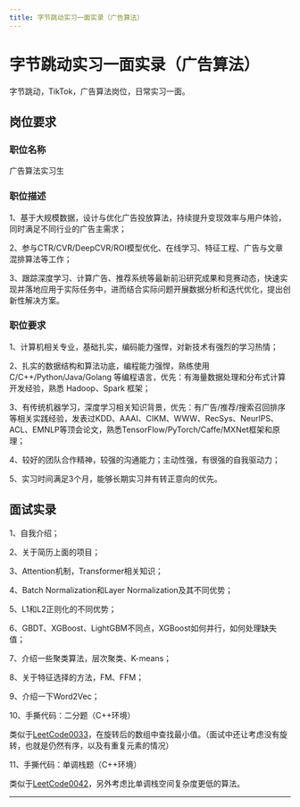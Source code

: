 ```yaml
---
title: 字节跳动实习一面实录（广告算法）
---
```


# 字节跳动实习一面实录（广告算法）

<script type="text/javascript" src="/include/head.js"></script>

字节跳动，TikTok，广告算法岗位，日常实习一面。

## 岗位要求

### 职位名称

广告算法实习生

### 职位描述

1、基于大规模数据，设计与优化广告投放算法，持续提升变现效率与用户体验，同时满足不同行业的广告主需求；

2、参与CTR/CVR/DeepCVR/ROI模型优化、在线学习、特征工程、广告与文章混排算法等工作；

3、跟踪深度学习、计算广告、推荐系统等最新前沿研究成果和竞赛动态，快速实现并落地应用于实际任务中，进而结合实际问题开展数据分析和迭代优化，提出创新性解决方案。

### 职位要求

1、计算机相关专业，基础扎实，编码能力强悍，对新技术有强烈的学习热情；

2、扎实的数据结构和算法功底，编程能力强悍，熟练使用 C/C++/Python/Java/Golang 等编程语言，优先：有海量数据处理和分布式计算开发经验，熟悉 Hadoop、Spark 框架；

3、有传统机器学习，深度学习相关知识背景，优先：有广告/推荐/搜索召回排序等相关实践经验，发表过KDD、AAAI、CIKM、WWW、RecSys、NeurlPS、ACL、EMNLP等顶会论文，熟悉TensorFlow/PyTorch/Caffe/MXNet框架和原理；

4、较好的团队合作精神，较强的沟通能力；主动性强，有很强的自我驱动力；

5、实习时间满足3个月，能够长期实习并有转正意向的优先。

## 面试实录

1、自我介绍；

2、关于简历上面的项目；

3、Attention机制，Transformer相关知识；

4、Batch Normalization和Layer Normalization及其不同优势；

5、L1和L2正则化的不同优势；

6、GBDT、XGBoost、LightGBM不同点，XGBoost如何并行，如何处理缺失值；

7、介绍一些聚类算法，层次聚类、K-means；

8、关于特征选择的方法，FM、FFM；

9、介绍一下Word2Vec；

10、手撕代码：二分题（C++环境）

类似于<a href="https://leetcode-cn.com/problems/search-in-rotated-sorted-array/">LeetCode0033</a>，在旋转后的数组中查找最小值。（面试中还让考虑没有旋转，也就是仍然有序，以及有重复元素的情况）

11、手撕代码：单调栈题（C++环境）

类似于<a href="https://leetcode-cn.com/problems/trapping-rain-water/">LeetCode0042</a>，另外考虑比单调栈空间复杂度更低的算法。

---

<script type="text/javascript" src="/include/tail.js"></script>
